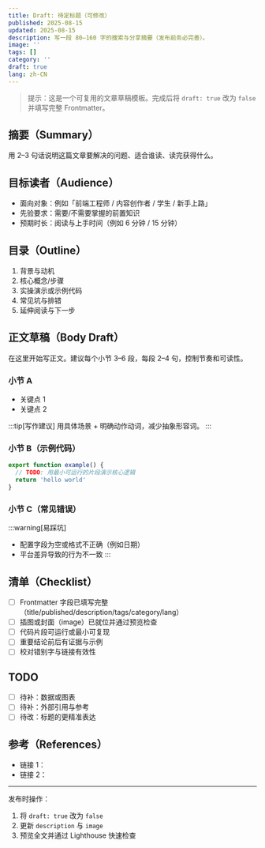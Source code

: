 ```yaml
---
title: Draft: 待定标题（可修改）
published: 2025-08-15
updated: 2025-08-15
description: 写一段 80–160 字的搜索与分享摘要（发布前务必完善）。
image: ''
tags: []
category: ''
draft: true
lang: zh-CN
---
```


> 提示：这是一个可复用的文章草稿模板。完成后将 `draft: true` 改为 `false` 并填写完整 Frontmatter。

## 摘要（Summary）

用 2–3 句话说明这篇文章要解决的问题、适合谁读、读完获得什么。

## 目标读者（Audience）

- 面向对象：例如「前端工程师 / 内容创作者 / 学生 / 新手上路」
- 先验要求：需要/不需要掌握的前置知识
- 预期时长：阅读与上手时间（例如 6 分钟 / 15 分钟）

## 目录（Outline）

1. 背景与动机
2. 核心概念/步骤
3. 实操演示或示例代码
4. 常见坑与排错
5. 延伸阅读与下一步

## 正文草稿（Body Draft）

在这里开始写正文。建议每个小节 3–6 段，每段 2–4 句，控制节奏和可读性。

### 小节 A

- 关键点 1
- 关键点 2

:::tip[写作建议]
用具体场景 + 明确动作动词，减少抽象形容词。
:::

### 小节 B（示例代码）

```ts title="demo.ts" {1}
export function example() {
  // TODO: 用最小可运行的片段演示核心逻辑
  return 'hello world'
}
```

### 小节 C（常见错误）

:::warning[易踩坑]
- 配置字段为空或格式不正确（例如日期）
- 平台差异导致的行为不一致
:::

## 清单（Checklist）

- [ ] Frontmatter 字段已填写完整（title/published/description/tags/category/lang）
- [ ] 插图或封面（image）已就位并通过预览检查
- [ ] 代码片段可运行或最小可复现
- [ ] 重要结论前后有证据与示例
- [ ] 校对错别字与链接有效性

## TODO

- [ ] 待补：数据或图表
- [ ] 待补：外部引用与参考
- [ ] 待改：标题的更精准表达

## 参考（References）

- 链接 1：
- 链接 2：

---

发布时操作：

1) 将 `draft: true` 改为 `false`
2) 更新 `description` 与 `image`
3) 预览全文并通过 Lighthouse 快速检查
